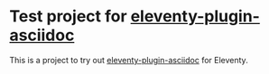 # Test project for [eleventy-plugin-asciidoc][plugin]

This is a project to try out [eleventy-plugin-asciidoc][plugin] for Eleventy.

[plugin]: https://github.com/saneef/eleventy-plugin-asciidoc

